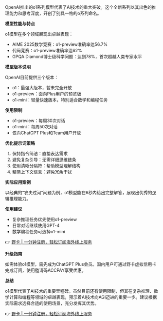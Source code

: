 OpenAI推出的o1系列模型代表了AI技术的重大突破。这个全新系列以其出色的推理能力和思考深度，开创了别具一格的o系列命名。

**模型性能与特点**

o1模型在多个领域展现出卓越表现：
- AIME 2025数学竞赛：o1-preview准确率达56.7%
- 代码竞赛：o1-preview准确率达62%
- GPQA Diamond博士级科学问题：达到78%，首次超越人类专家水平

**模型版本说明**

OpenAI目前提供三个版本：
- o1：最强大版本，暂未完全开放
- o1-preview：面向Plus用户的预览版
- o1-mini：轻量快速版本，特别适合数学和编程任务

**使用限制**
- o1-preview：每周30次对话
- o1-mini：每周50次对话
- 仅向ChatGPT Plus和Team用户开放

**优化提示词策略**
1. 保持指令简洁：直接表达需求
2. 避免复杂引导：无需详细思维链条
3. 使用清晰分隔符：帮助模型理解结构
4. 精简上下文信息：避免冗余干扰

**实际应用案例**

以经典的"农夫过河"问题为例，o1模型能在6秒内给出完整解答，展现出优秀的逻辑推理能力。

**使用建议**
- 复杂推理任务优先使用o1-preview
- 日常对话继续使用GPT-4
- 数学编程任务可选择o1-mini

👉 [野卡 | 一分钟注册，轻松订阅海外线上服务](https://bit.ly/bewildcard)

**升级指南**

如需体验o1模型，需先成为ChatGPT Plus会员。国内用户可通过野卡虚拟信用卡完成订阅，使用邀请码ACCPAY享受优惠。

**总结**

o1模型代表了AI技术的重要里程碑。虽然目前还有使用限制，但其在复杂推理、数学计算和编程等领域的卓越表现，预示着AI技术向AGI迈进的重要一步。建议根据实际需求选择合适的使用场景，充分发挥其优势。

👉 [野卡 | 一分钟注册，轻松订阅海外线上服务](https://bit.ly/bewildcard)